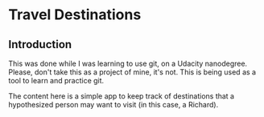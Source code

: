 # Travel Destinations

## Introduction

This was done while I was learning to use git, on a Udacity nanodegree. Please, don't take this as a project of mine, it's not. This is being used as a tool to learn and practice git.

The content here is a simple app to keep track of destinations that a hypothesized person may want to visit (in this case, a Richard).